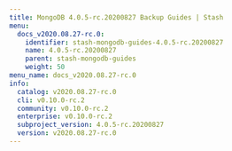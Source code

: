 ```yaml
---
title: MongoDB 4.0.5-rc.20200827 Backup Guides | Stash
menu:
  docs_v2020.08.27-rc.0:
    identifier: stash-mongodb-guides-4.0.5-rc.20200827
    name: 4.0.5-rc.20200827
    parent: stash-mongodb-guides
    weight: 50
menu_name: docs_v2020.08.27-rc.0
info:
  catalog: v2020.08.27-rc.0
  cli: v0.10.0-rc.2
  community: v0.10.0-rc.2
  enterprise: v0.10.0-rc.2
  subproject_version: 4.0.5-rc.20200827
  version: v2020.08.27-rc.0
---
```


